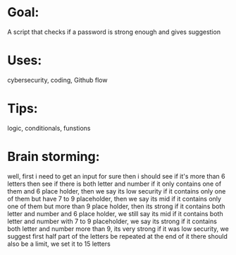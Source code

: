# Goal:
A script that checks if a password is strong enough and gives suggestion
# Uses: 
cybersecurity, coding, Github flow
# Tips:
logic, conditionals, funstions
# Brain storming:
well, first i need to get an input for sure
then i should see if it's more than 6 letters
then see if there is both letter and number
if it only contains one of them and 6 place holder, then we say its low security
if it contains only one of them but have 7 to 9 placeholder, then we say its mid
if it contains only one of them but more than 9 place holder, then its strong
if it contains both letter and number and 6 place holder, we still say its mid
if it contains both letter and number with 7 to 9 placeholder, we say its strong
if it contains both letter and number more than 9, its very strong
if it was low security, we suggest first half part of the letters be repeated at the end of it
there should also be a limit, we set it to 15 letters

